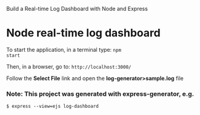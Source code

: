 Build a Real-time Log Dashboard with Node and Express

# Node real-time log dashboard

To start the application, in a terminal type: <code>npm start</code>

Then, in a browser, go to: <code>http://localhost:3000/</code>

Follow the <b>Select File</b> link and open the <b>log-generator>sample.log</b> file

### Note: This project was generated with <b>express-generator</b>, e.g.
```
$ express --view=ejs log-dashboard
```